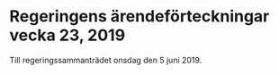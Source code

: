 # Regeringens ärendeförteckningar vecka 23, 2019

Till regeringssammanträdet onsdag den 5 juni 2019\.
